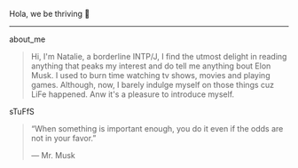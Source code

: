 Hola, we be thriving :seedling:
***
about_me
> Hi, I'm Natalie, a borderline INTP/J, I find the utmost delight in reading anything that peaks my interest and do tell me
anything bout Elon Musk. I used to burn time watching tv shows, movies and playing games. Although, now, I barely indulge
myself on those things cuz LiFe happened. Anw it's a pleasure to introduce myself.

sTuFfS
> “When something is important enough, you do it even if the odds are not in your favor.”  
>
>— Mr. Musk
